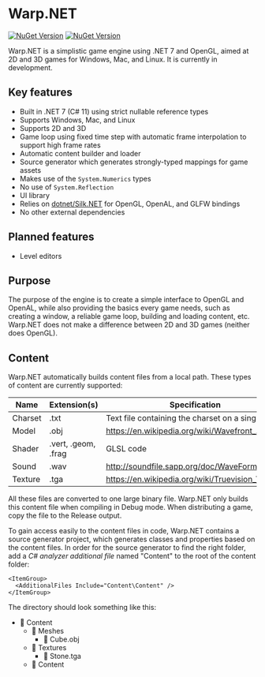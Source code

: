 # Warp.NET

[![NuGet Version](https://img.shields.io/nuget/v/NoahStolk.Warp.NET.svg)](https://www.nuget.org/packages/NoahStolk.Warp.NET/)
[![NuGet Version](https://img.shields.io/nuget/v/NoahStolk.Warp.NET.SourceGen.svg)](https://www.nuget.org/packages/NoahStolk.Warp.NET.SourceGen/)

Warp.NET is a simplistic game engine using .NET 7 and OpenGL, aimed at 2D and 3D games for Windows, Mac, and Linux. It is currently in development.

## Key features

- Built in .NET 7 (C# 11) using strict nullable reference types
- Supports Windows, Mac, and Linux
- Supports 2D and 3D
- Game loop using fixed time step with automatic frame interpolation to support high frame rates
- Automatic content builder and loader
- Source generator which generates strongly-typed mappings for game assets
- Makes use of the `System.Numerics` types
- No use of `System.Reflection`
- UI library
- Relies on [dotnet/Silk.NET](https://github.com/dotnet/Silk.NET) for OpenGL, OpenAL, and GLFW bindings
- No other external dependencies

## Planned features

- Level editors

## Purpose

The purpose of the engine is to create a simple interface to OpenGL and OpenAL, while also providing the basics every game needs, such as creating a window, a reliable game loop, building and loading content, etc. Warp.NET does not make a difference between 2D and 3D games (neither does OpenGL).

## Content

Warp.NET automatically builds content files from a local path. These types of content are currently supported:

| **Name** | **Extension(s)**    | **Specification**                                 |
|----------|---------------------|---------------------------------------------------|
| Charset  | .txt                | Text file containing the charset on a single line |
| Model    | .obj                | https://en.wikipedia.org/wiki/Wavefront_.obj_file |
| Shader   | .vert, .geom, .frag | GLSL code                                         |
| Sound    | .wav                | http://soundfile.sapp.org/doc/WaveFormat/         |
| Texture  | .tga                | https://en.wikipedia.org/wiki/Truevision_TGA      |

All these files are converted to one large binary file. Warp.NET only builds this content file when compiling in Debug mode. When distributing a game, copy the file to the Release output.

To gain access easily to the content files in code, Warp.NET contains a source generator project, which generates classes and properties based on the content files. In order for the source generator to find the right folder, add a _C# analyzer additional file_ named "Content" to the root of the content folder:

```
<ItemGroup>
  <AdditionalFiles Include="Content\Content" />
</ItemGroup>
```

The directory should look something like this:

- 📁 Content
	- 📁 Meshes
		- 📃 Cube.obj
	- 📁 Textures
		- 📃 Stone.tga
	- 📃 Content
